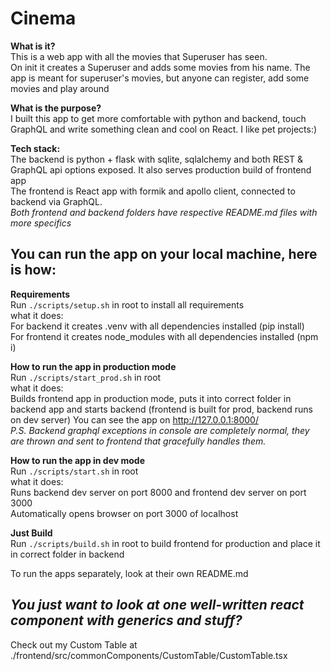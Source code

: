 # Cinema

**What is it?**  
This is a web app with all the movies that Superuser has seen.  
On init it creates a Superuser and adds some movies from his name. The app is meant for superuser's movies, but anyone can register, add some movies and play around

**What is the purpose?**  
I built this app to get more comfortable with python and backend, touch GraphQL and write something clean and cool on React. I like pet projects:)

**Tech stack:**  
The backend is python + flask with sqlite, sqlalchemy and both REST & GraphQL api options exposed. It also serves production build of frontend app  
The frontend is React app with formik and apollo client, connected to backend via GraphQL.  
_Both frontend and backend folders have respective README.md files with more specifics_

## You can run the app on your local machine, here is how:

**Requirements**  
Run `./scripts/setup.sh` in root to install all requirements  
what it does:  
For backend it creates .venv with all dependencies installed (pip install)  
For frontend it creates node_modules with all dependencies installed (npm i)

**How to run the app in production mode**  
Run `./scripts/start_prod.sh` in root  
what it does:  
Builds frontend app in production mode, puts it into correct folder in backend app and starts backend (frontend is built for prod, backend runs on dev server)
You can see the app on http://127.0.0.1:8000/  
_P.S. Backend graphql exceptions in console are completely normal, they are thrown and sent to frontend that gracefully handles them._

**How to run the app in dev mode**  
Run `./scripts/start.sh` in root  
what it does:  
Runs backend dev server on port 8000 and frontend dev server on port 3000  
Automatically opens browser on port 3000 of localhost

**Just Build**  
Run `./scripts/build.sh` in root to build frontend for production and place it in correct folder in backend

To run the apps separately, look at their own README.md

## **_You just want to look at one well-written react component with generics and stuff?_**

Check out my Custom Table at ./frontend/src/commonComponents/CustomTable/CustomTable.tsx
